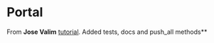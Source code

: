 # Portal

From **Jose Valim** [tutorial](https://howistart.org/posts/elixir/1). Added tests, docs and push_all methods**
